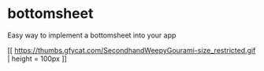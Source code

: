 # bottomsheet
Easy way to implement a bottomsheet into your app


[[ https://thumbs.gfycat.com/SecondhandWeepyGourami-size_restricted.gif | height = 100px ]]
